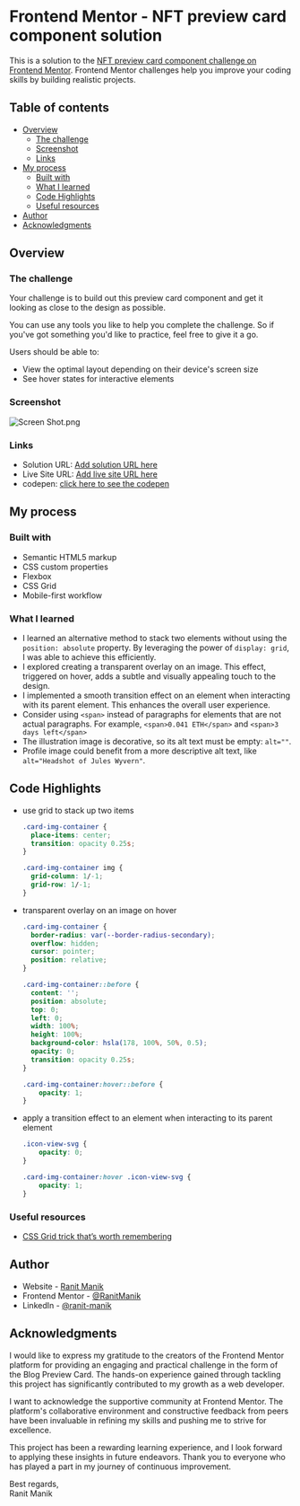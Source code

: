 # Frontend Mentor - NFT preview card component solution

This is a solution to
the [NFT preview card component challenge on Frontend Mentor](https://www.frontendmentor.io/challenges/nft-preview-card-component-SbdUL_w0U).
Frontend Mentor challenges help you improve your coding skills by building realistic projects.

## Table of contents

- [Overview](#overview)
    - [The challenge](#the-challenge)
    - [Screenshot](#screenshot)
    - [Links](#links)
- [My process](#my-process)
    - [Built with](#built-with)
    - [What I learned](#what-i-learned)
    - [Code Highlights](#code-highlights)
    - [Useful resources](#Useful-resources)
- [Author](#author)
- [Acknowledgments](#acknowledgments)

## Overview

### The challenge

Your challenge is to build out this preview card component and get it looking as close to the design as possible.

You can use any tools you like to help you complete the challenge. So if you've got something you'd like to practice,
feel free to give it a go.

Users should be able to:

- View the optimal layout depending on their device's screen size
- See hover states for interactive elements

### Screenshot

![Screen Shot.png](Screen%20Shot.png)

### Links

- Solution
  URL: [Add solution URL here](https://www.frontendmentor.io/solutions/nft-preview-card-component-using-html-css-Z0bX2RTQ2t)
- Live Site
  URL: [Add live site URL here](https://ranitmanik.github.io/frontendmentor-challenges/FrontendMentor04%E2%80%94nft-preview-card-component/index.html)
- codepen: [click here to see the codepen](https://codepen.io/RANIT-MANIK/pen/vYPNLWJ)

## My process

### Built with

- Semantic HTML5 markup
- CSS custom properties
- Flexbox
- CSS Grid
- Mobile-first workflow

### What I learned

- I learned an alternative method to stack two elements without using the `position: absolute` property. By leveraging
  the power of `display: grid`, I was able to achieve this efficiently.
- I explored creating a transparent overlay on an image. This effect, triggered on hover, adds a subtle and visually
  appealing touch to the design.
- I implemented a smooth transition effect on an element when interacting with its parent element. This enhances the
  overall user experience.
- Consider using `<span>` instead of paragraphs for elements that are not actual paragraphs. For
  example, `<span>0.041 ETH</span>` and `<span>3 days left</span>`
- The illustration image is decorative, so its alt text must be empty: `alt=""`.
- Profile image could benefit from a more descriptive alt text, like `alt="Headshot of Jules Wyvern"`.

## Code Highlights

- use grid to stack up two items
  ```css
  .card-img-container {
    place-items: center;
    transition: opacity 0.25s;
  }
  
  .card-img-container img {
    grid-column: 1/-1;
    grid-row: 1/-1;
  }
  ```

- transparent overlay on an image on hover
  ```css
  .card-img-container {
    border-radius: var(--border-radius-secondary);
    overflow: hidden;
    cursor: pointer;
    position: relative;
  }
  
  .card-img-container::before {
    content: '';
    position: absolute;
    top: 0;
    left: 0;
    width: 100%;
    height: 100%;
    background-color: hsla(178, 100%, 50%, 0.5);
    opacity: 0;
    transition: opacity 0.25s;
  }

  .card-img-container:hover::before {
      opacity: 1;
  }
  ```
- apply a transition effect to an element when interacting to its parent element
  ```css
  .icon-view-svg {
      opacity: 0;
  }
  
  .card-img-container:hover .icon-view-svg {
      opacity: 1;
  }
  ```

### Useful resources

- [CSS Grid trick that’s worth remembering](https://www.youtube.com/shorts/oy2iUDT0mf8)

## Author

- Website - [Ranit Manik](https://ranitmanik.github.io/Portfolio-1.0)
- Frontend Mentor - [@RanitManik](https://www.frontendmentor.io/profile/RanitManik)
- LinkedIn - [@ranit-manik](https://www.linkedin.com/in/ranit-manik/)

## Acknowledgments

I would like to express my gratitude to the creators of the Frontend Mentor platform for providing an engaging and
practical challenge in the form of the Blog Preview Card. The hands-on experience gained through tackling this project
has significantly contributed to my growth as a web developer.

I want to acknowledge the supportive community at Frontend Mentor. The platform's collaborative environment and
constructive feedback from peers have been invaluable in refining my skills and pushing me to strive for excellence.

This project has been a rewarding learning experience, and I look forward to applying these insights in future
endeavors. Thank you to everyone who has played a part in my journey of continuous improvement.

Best regards,<br>
Ranit Manik


